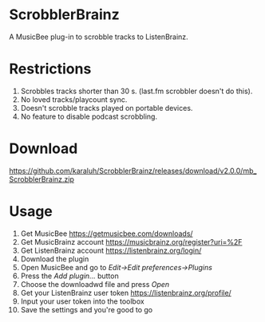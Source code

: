 # ScrobblerBrainz
A MusicBee plug-in to scrobble tracks to ListenBrainz.

# Restrictions
1. Scrobbles tracks shorter than 30 s. (last.fm scrobbler doesn't do this).
1. No loved tracks/playcount sync.
1. Doesn't scrobble tracks played on portable devices.
1. No feature to disable podcast scrobbling.

# Download
https://github.com/karaluh/ScrobblerBrainz/releases/download/v2.0.0/mb_ScrobblerBrainz.zip

# Usage
1. Get MusicBee https://getmusicbee.com/downloads/
1. Get MusicBrainz account https://musicbrainz.org/register?uri=%2F
1. Get ListenBrainz account https://listenbrainz.org/login/
1. Download the plugin
1. Open MusicBee and go to *Edit->Edit preferences->Plugins*
1. Press the *Add plugin...* button
1. Choose the downloadwd file and press *Open*
1. Get your ListenBrainz user token https://listenbrainz.org/profile/
1. Input your user token into the toolbox
1. Save the settings and you're good to go

